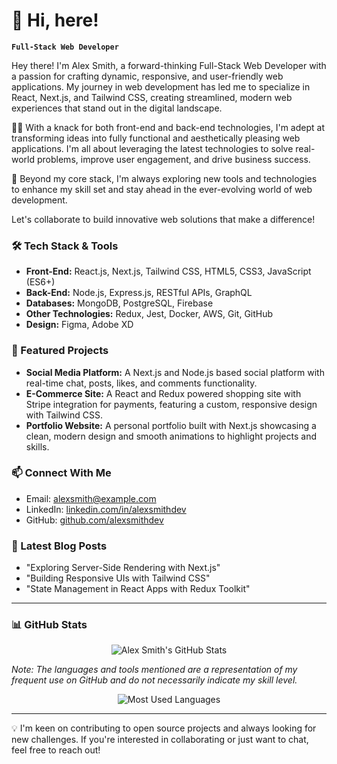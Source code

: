 # 🚀 Hi, here!

**`Full-Stack Web Developer`**

Hey there! I'm Alex Smith, a forward-thinking Full-Stack Web Developer with a passion for crafting dynamic, responsive, and user-friendly web applications. My journey in web development has led me to specialize in React, Next.js, and Tailwind CSS, creating streamlined, modern web experiences that stand out in the digital landscape.

👨‍💻 With a knack for both front-end and back-end technologies, I'm adept at transforming ideas into fully functional and aesthetically pleasing web applications. I'm all about leveraging the latest technologies to solve real-world problems, improve user engagement, and drive business success.

🌌 Beyond my core stack, I'm always exploring new tools and technologies to enhance my skill set and stay ahead in the ever-evolving world of web development.

Let's collaborate to build innovative web solutions that make a difference!

### 🛠️ Tech Stack & Tools

- **Front-End:** React.js, Next.js, Tailwind CSS, HTML5, CSS3, JavaScript (ES6+)
- **Back-End:** Node.js, Express.js, RESTful APIs, GraphQL
- **Databases:** MongoDB, PostgreSQL, Firebase
- **Other Technologies:** Redux, Jest, Docker, AWS, Git, GitHub
- **Design:** Figma, Adobe XD

### 🌟 Featured Projects

- **Social Media Platform:** A Next.js and Node.js based social platform with real-time chat, posts, likes, and comments functionality.
- **E-Commerce Site:** A React and Redux powered shopping site with Stripe integration for payments, featuring a custom, responsive design with Tailwind CSS.
- **Portfolio Website:** A personal portfolio built with Next.js showcasing a clean, modern design and smooth animations to highlight projects and skills.

### 📫 Connect With Me

- Email: alexsmith@example.com
- LinkedIn: [linkedin.com/in/alexsmithdev](https://www.linkedin.com/in/alexsmithdev/)
- GitHub: [github.com/alexsmithdev](https://github.com/alexsmithdev)

### 📝 Latest Blog Posts

- "Exploring Server-Side Rendering with Next.js"
- "Building Responsive UIs with Tailwind CSS"
- "State Management in React Apps with Redux Toolkit"

---

### 📊 GitHub Stats

<div align="center">
    <img src="https://github-readme-stats.vercel.app/api?username=alexsmithdev&show_icons=true&hide_border=true&theme=tokyonight" alt="Alex Smith's GitHub Stats">
</div>

*Note: The languages and tools mentioned are a representation of my frequent use on GitHub and do not necessarily indicate my skill level.*

<div align="center">
    <img src="https://github-readme-stats.vercel.app/api/top-langs/?username=alexsmithdev&layout=compact&theme=tokyonight" alt="Most Used Languages">
</div>

---

💡 I'm keen on contributing to open source projects and always looking for new challenges. If you're interested in collaborating or just want to chat, feel free to reach out!
